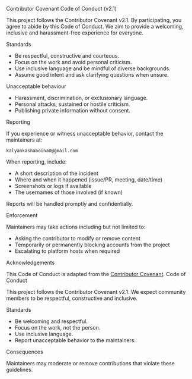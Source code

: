 Contributor Covenant Code of Conduct (v2.1)

This project follows the Contributor Covenant v2.1. By participating, you agree to abide by this Code of Conduct. We aim to provide a welcoming, inclusive and harassment-free experience for everyone.

Standards

- Be respectful, constructive and courteous.
- Focus on the work and avoid personal criticism.
- Use inclusive language and be mindful of diverse backgrounds.
- Assume good intent and ask clarifying questions when unsure.

Unacceptable behaviour

- Harassment, discrimination, or exclusionary language.
- Personal attacks, sustained or hostile criticism.
- Publishing private information without consent.

Reporting

If you experience or witness unacceptable behavior, contact the maintainers at:

`kalyankashaboina0@gmail.com`

When reporting, include:

- A short description of the incident
- Where and when it happened (issue/PR, meeting, date/time)
- Screenshots or logs if available
- The usernames of those involved (if known)

Reports will be handled promptly and confidentially.

Enforcement

Maintainers may take actions including but not limited to:

- Asking the contributor to modify or remove content
- Temporarily or permanently blocking accounts from the project
- Escalating to platform hosts when required

Acknowledgements

This Code of Conduct is adapted from the [Contributor Covenant](https://www.contributor-covenant.org/).
Code of Conduct

This project follows the Contributor Covenant v2.1. We expect community members to be respectful, constructive and inclusive.

Standards

- Be welcoming and respectful.
- Focus on the work, not the person.
- Use inclusive language.
- Report unacceptable behavior to the maintainers.

Consequences

Maintainers may moderate or remove contributions that violate these guidelines.
